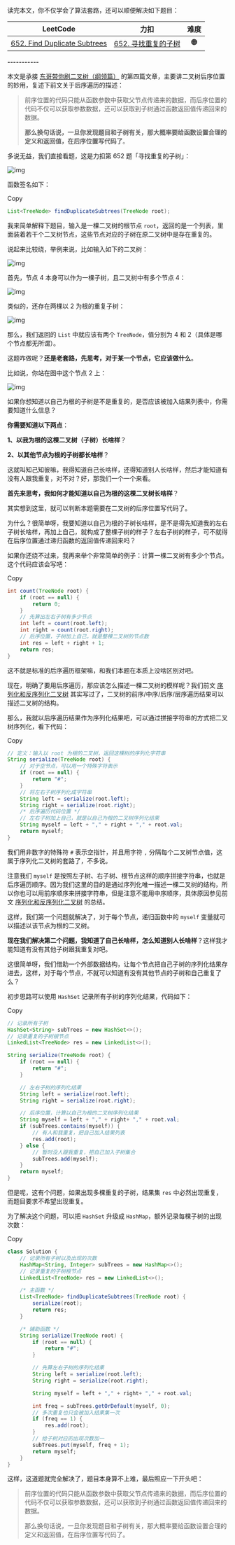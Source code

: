 读完本文，你不仅学会了算法套路，还可以顺便解决如下题目：

|                           LeetCode                           |                             力扣                             | 难度 |
| :----------------------------------------------------------: | :----------------------------------------------------------: | :--: |
| [652. Find Duplicate Subtrees](https://leetcode.com/problems/find-duplicate-subtrees/) | [652. 寻找重复的子树](https://leetcode.cn/problems/find-duplicate-subtrees/) |  🟠   |

**-----------**

本文是承接 [东哥带你刷二叉树（纲领篇）](https://appktavsiei5995.pc.xiaoe-tech.com/detail/i_63a84ecde4b030cacaff6731/1) 的第四篇文章，主要讲二叉树后序位置的妙用，复述下前文关于后序遍历的描述：

> 前序位置的代码只能从函数参数中获取父节点传递来的数据，而后序位置的代码不仅可以获取参数数据，还可以获取到子树通过函数返回值传递回来的数据。
>
> **那么换句话说，一旦你发现题目和子树有关，那大概率要给函数设置合理的定义和返回值，在后序位置写代码了**。

多说无益，我们直接看题，这是力扣第 652 题「寻找重复的子树」：

![img](images/title-20230421211059961.png)

函数签名如下：

Copy

```java
List<TreeNode> findDuplicateSubtrees(TreeNode root);
```

我来简单解释下题目，输入是一棵二叉树的根节点 `root`，返回的是一个列表，里面装着若干个二叉树节点，这些节点对应的子树在原二叉树中是存在重复的。

说起来比较绕，举例来说，比如输入如下的二叉树：

![img](images/1-20230421211059959.png)

首先，节点 4 本身可以作为一棵子树，且二叉树中有多个节点 4：

![img](images/2-20230421211059961.png)

类似的，还存在两棵以 2 为根的重复子树：

![img](images/3-20230421211059959.png)

那么，我们返回的 `List` 中就应该有两个 `TreeNode`，值分别为 4 和 2（具体是哪个节点都无所谓）。

这题咋做呢？**还是老套路，先思考，对于某一个节点，它应该做什么**。

比如说，你站在图中这个节点 2 上：

![img](images/4-20230421211059963.png)

如果你想知道以自己为根的子树是不是重复的，是否应该被加入结果列表中，你需要知道什么信息？

**你需要知道以下两点**：

**1、以我为根的这棵二叉树（子树）长啥样**？

**2、以其他节点为根的子树都长啥样**？

这就叫知己知彼嘛，我得知道自己长啥样，还得知道别人长啥样，然后才能知道有没有人跟我重复，对不对？好，那我们一个一个来看。

**首先来思考，我如何才能知道以自己为根的这棵二叉树长啥样**？

其实想到这里，就可以判断本题需要在二叉树的后序位置写代码了。

为什么？很简单呀，我要知道以自己为根的子树长啥样，是不是得先知道我的左右子树长啥样，再加上自己，就构成了整棵子树的样子？左右子树的样子，可不就得在后序位置通过递归函数的返回值传递回来吗？

如果你还绕不过来，我再来举个非常简单的例子：计算一棵二叉树有多少个节点。这个代码应该会写吧：

Copy

```java
int count(TreeNode root) {
    if (root == null) {
        return 0;
    }
    // 先算出左右子树有多少节点
    int left = count(root.left);
    int right = count(root.right);
    // 后序位置，子树加上自己，就是整棵二叉树的节点数
    int res = left + right + 1;
    return res;
}
```

这不就是标准的后序遍历框架嘛，和我们本题在本质上没啥区别对吧。

现在，明确了要用后序遍历，那应该怎么描述一棵二叉树的模样呢？我们前文 [序列化和反序列化二叉树](https://appktavsiei5995.pc.xiaoe-tech.com/detail/i_62987967e4b0812e17a1c2f7/1) 其实写过了，二叉树的前序/中序/后序/层序遍历结果可以描述二叉树的结构。

那么，我就以后序遍历结果作为序列化结果吧，可以通过拼接字符串的方式把二叉树序列化，看下代码：

Copy

```java
// 定义：输入以 root 为根的二叉树，返回这棵树的序列化字符串
String serialize(TreeNode root) {
    // 对于空节点，可以用一个特殊字符表示
    if (root == null) {
        return "#";
    }
    // 将左右子树序列化成字符串
    String left = serialize(root.left);
    String right = serialize(root.right);
    /* 后序遍历代码位置 */
    // 左右子树加上自己，就是以自己为根的二叉树序列化结果
    String myself = left + "," + right + "," + root.val;
    return myself;
}
```

我们用非数字的特殊符 `#` 表示空指针，并且用字符 `,` 分隔每个二叉树节点值，这属于序列化二叉树的套路了，不多说。

注意我们 `myself` 是按照左子树、右子树、根节点这样的顺序拼接字符串，也就是后序遍历顺序。因为我们这里的目的是通过序列化唯一描述一棵二叉树的结构，所以你也可以用前序顺序来拼接字符串，但是注意不能用中序顺序，具体原因参见前文 [序列化和反序列化二叉树](https://appktavsiei5995.pc.xiaoe-tech.com/detail/i_62987967e4b0812e17a1c2f7/1) 的总结。

这样，我们第一个问题就解决了，对于每个节点，递归函数中的 `myself` 变量就可以描述以该节点为根的二叉树。

**现在我们解决第二个问题，我知道了自己长啥样，怎么知道别人长啥样**？这样我才能知道有没有其他子树跟我重复对吧。

这很简单呀，我们借助一个外部数据结构，让每个节点把自己子树的序列化结果存进去，这样，对于每个节点，不就可以知道有没有其他节点的子树和自己重复了么？

初步思路可以使用 `HashSet` 记录所有子树的序列化结果，代码如下：

Copy

```java
// 记录所有子树
HashSet<String> subTrees = new HashSet<>();
// 记录重复的子树根节点
LinkedList<TreeNode> res = new LinkedList<>();

String serialize(TreeNode root) {
    if (root == null) {
        return "#";
    }

    // 左右子树的序列化结果
    String left = serialize(root.left);
    String right = serialize(root.right);

    // 后序位置，计算以自己为根的二叉树序列化结果
    String myself = left + "," + right+ "," + root.val;
    if (subTrees.contains(myself)) {
        // 有人和我重复，把自己加入结果列表
        res.add(root);
    } else {
        // 暂时没人跟我重复，把自己加入子树集合
        subTrees.add(myself);
    }
    return myself;
}
```

但是呢，这有个问题，如果出现多棵重复的子树，结果集 `res` 中必然出现重复，而题目要求不希望出现重复。

为了解决这个问题，可以把 `HashSet` 升级成 `HashMap`，额外记录每棵子树的出现次数：

Copy

```java
class Solution {
    // 记录所有子树以及出现的次数
    HashMap<String, Integer> subTrees = new HashMap<>();
    // 记录重复的子树根节点
    LinkedList<TreeNode> res = new LinkedList<>();

    /* 主函数 */
    List<TreeNode> findDuplicateSubtrees(TreeNode root) {
        serialize(root);
        return res;
    }

    /* 辅助函数 */
    String serialize(TreeNode root) {
        if (root == null) {
            return "#";
        }

        // 先算左右子树的序列化结果
        String left = serialize(root.left);
        String right = serialize(root.right);

        String myself = left + "," + right+ "," + root.val;

        int freq = subTrees.getOrDefault(myself, 0);
        // 多次重复也只会被加入结果集一次
        if (freq == 1) {
            res.add(root);
        }
        // 给子树对应的出现次数加一
        subTrees.put(myself, freq + 1);
        return myself;
    }
}
```

这样，这道题就完全解决了，题目本身算不上难，最后照应一下开头吧：

> 前序位置的代码只能从函数参数中获取父节点传递来的数据，而后序位置的代码不仅可以获取参数数据，还可以获取到子树通过函数返回值传递回来的数据。
>
> 那么换句话说，一旦你发现题目和子树有关，那大概率要给函数设置合理的定义和返回值，在后序位置写代码了。
